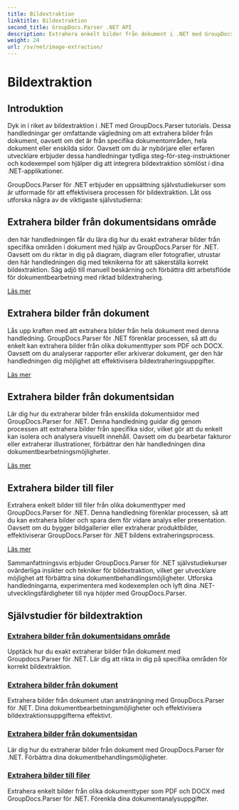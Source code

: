 ```yaml
---
title: Bildextraktion
linktitle: Bildextraktion
second_title: GroupDocs.Parser .NET API
description: Extrahera enkelt bilder från dokument i .NET med GroupDocs.Parser. Förbättra dina dokumentbearbetningsmöjligheter med exakta tekniker för bildextrahering.
weight: 24
url: /sv/net/image-extraction/
---
```


# Bildextraktion

## Introduktion

Dyk in i riket av bildextraktion i .NET med GroupDocs.Parser tutorials. Dessa handledningar ger omfattande vägledning om att extrahera bilder från dokument, oavsett om det är från specifika dokumentområden, hela dokument eller enskilda sidor. Oavsett om du är nybörjare eller erfaren utvecklare erbjuder dessa handledningar tydliga steg-för-steg-instruktioner och kodexempel som hjälper dig att integrera bildextraktion sömlöst i dina .NET-applikationer.

GroupDocs.Parser för .NET erbjuder en uppsättning självstudiekurser som är utformade för att effektivisera processen för bildextraktion. Låt oss utforska några av de viktigaste självstudierna:

## Extrahera bilder från dokumentsidans område
den här handledningen får du lära dig hur du exakt extraherar bilder från specifika områden i dokument med hjälp av GroupDocs.Parser för .NET. Oavsett om du riktar in dig på diagram, diagram eller fotografier, utrustar den här handledningen dig med teknikerna för att säkerställa korrekt bildextraktion. Säg adjö till manuell beskärning och förbättra ditt arbetsflöde för dokumentbearbetning med riktad bildextrahering.

[Läs mer](./extract-images-from-document-page-area/)

## Extrahera bilder från dokument
Lås upp kraften med att extrahera bilder från hela dokument med denna handledning. GroupDocs.Parser för .NET förenklar processen, så att du enkelt kan extrahera bilder från olika dokumenttyper som PDF och DOCX. Oavsett om du analyserar rapporter eller arkiverar dokument, ger den här handledningen dig möjlighet att effektivisera bildextraheringsuppgifter.

[Läs mer](./extract-images-from-document/)

## Extrahera bilder från dokumentsidan
Lär dig hur du extraherar bilder från enskilda dokumentsidor med GroupDocs.Parser for .NET. Denna handledning guidar dig genom processen att extrahera bilder från specifika sidor, vilket gör att du enkelt kan isolera och analysera visuellt innehåll. Oavsett om du bearbetar fakturor eller extraherar illustrationer, förbättrar den här handledningen dina dokumentbearbetningsmöjligheter.

[Läs mer](./extract-images-from-document-page/)

## Extrahera bilder till filer
Extrahera enkelt bilder till filer från olika dokumenttyper med GroupDocs.Parser för .NET. Denna handledning förenklar processen, så att du kan extrahera bilder och spara dem för vidare analys eller presentation. Oavsett om du bygger bildgallerier eller extraherar produktbilder, effektiviserar GroupDocs.Parser för .NET bildens extraheringsprocess.

[Läs mer](./extract-images-to-files/)

Sammanfattningsvis erbjuder GroupDocs.Parser för .NET självstudiekurser ovärderliga insikter och tekniker för bildextraktion, vilket ger utvecklare möjlighet att förbättra sina dokumentbehandlingsmöjligheter. Utforska handledningarna, experimentera med kodexemplen och lyft dina .NET-utvecklingsfärdigheter till nya höjder med GroupDocs.Parser.
## Självstudier för bildextraktion
### [Extrahera bilder från dokumentsidans område](./extract-images-from-document-page-area/)
Upptäck hur du exakt extraherar bilder från dokument med Groupdocs.Parser för .NET. Lär dig att rikta in dig på specifika områden för korrekt bildextraktion.
### [Extrahera bilder från dokument](./extract-images-from-document/)
Extrahera bilder från dokument utan ansträngning med GroupDocs.Parser för .NET. Dina dokumentbearbetningsmöjligheter och effektivisera bildextraktionsuppgifterna effektivt.
### [Extrahera bilder från dokumentsidan](./extract-images-from-document-page/)
Lär dig hur du extraherar bilder från dokument med GroupDocs.Parser för .NET. Förbättra dina dokumentbehandlingsmöjligheter.
### [Extrahera bilder till filer](./extract-images-to-files/)
Extrahera enkelt bilder från olika dokumenttyper som PDF och DOCX med GroupDocs.Parser för .NET. Förenkla dina dokumentanalysuppgifter.